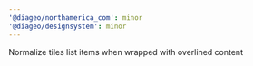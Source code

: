 ```yaml
---
'@diageo/northamerica_com': minor
'@diageo/designsystem': minor
---
```


Normalize tiles list items when wrapped with overlined content
